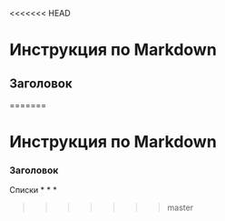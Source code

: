 <<<<<<< HEAD
# Инструкция по Markdown

## Заголовок
=======
# Инструкция по Markdown



### Заголовок

 Списки
 * 
 *
 *

>>>>>>> master

